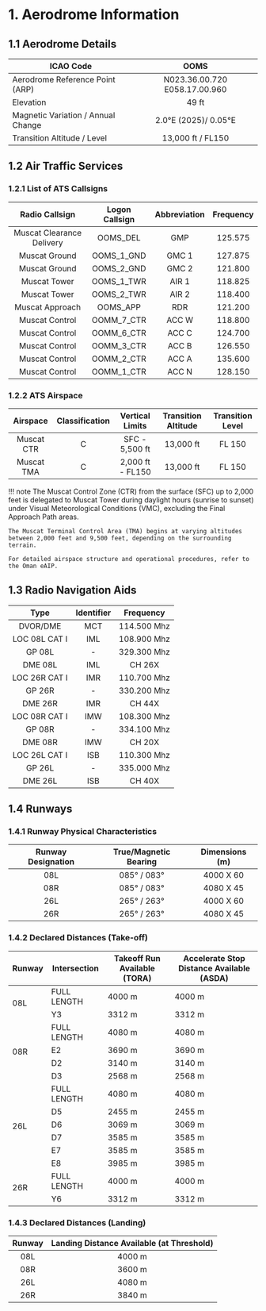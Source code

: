 # 1. Aerodrome Information
## 1.1 Aerodrome Details
| ICAO Code                          |              OOMS             |
|------------------------------------|:-----------------------------:|
| Aerodrome Reference Point (ARP)    | N023.36.00.720 E058.17.00.960 |
| Elevation                          |             49 ft             |
| Magnetic Variation / Annual Change |      2.0°E (2025)/ 0.05°E     |
| Transition Altitude / Level        |       13,000 ft / FL150       |

## 1.2 Air Traffic Services
### 1.2.1 List of ATS Callsigns
|       Radio Callsign      | Logon Callsign | Abbreviation | Frequency |
|:-------------------------:|:--------------:|:------------:|:---------:|
| Muscat Clearance Delivery |    OOMS_DEL    |      GMP     |  125.575  |
|       Muscat Ground       |   OOMS_1_GND   |     GMC 1    |  127.875  |
|       Muscat Ground       |   OOMS_2_GND   |     GMC 2    |  121.800  |
|        Muscat Tower       |   OOMS_1_TWR   |     AIR 1    |  118.825  |
|        Muscat Tower       |   OOMS_2_TWR   |     AIR 2    |  118.400  |
|      Muscat Approach      |    OOMS_APP    |      RDR     |  121.200  |
|       Muscat Control      |   OOMM_7_CTR   |     ACC W    |  118.800  |
|       Muscat Control      |   OOMM_6_CTR   |     ACC C    |  124.700  |
|       Muscat Control      |   OOMM_3_CTR   |     ACC B    |  126.550  |
|       Muscat Control      |   OOMM_2_CTR   |     ACC A    |  135.600  |
|       Muscat Control      |   OOMM_1_CTR   |     ACC N    |  128.150  |

### 1.2.2 ATS Airspace
|    Airspace    | Classification |  Vertical Limits | Transition Altitude | Transition Level |
|:--------------:|:--------------:|:----------------:|:-------------------:|:----------------:|
|   Muscat CTR   |        C       |  SFC - 5,500 ft  |      13,000 ft      |      FL 150      |
|   Muscat TMA   |        C       | 2,000 ft - FL150 |      13,000 ft      |      FL 150      |

!!! note
    The Muscat Control Zone (CTR) from the surface (SFC) up to 2,000 feet is delegated to Muscat Tower during daylight hours (sunrise to sunset) under Visual Meteorological Conditions (VMC), excluding the Final Approach Path areas.

    The Muscat Terminal Control Area (TMA) begins at varying altitudes between 2,000 feet and 9,500 feet, depending on the surrounding terrain.

    For detailed airspace structure and operational procedures, refer to the Oman eAIP.

## 1.3 Radio Navigation Aids
|      Type     | Identifier |  Frequency  |
|:-------------:|:----------:|:-----------:|
|    DVOR/DME   |     MCT    | 114.500 Mhz |
| LOC 08L CAT I |     IML    | 108.900 Mhz |
|     GP 08L    |      -     | 329.300 Mhz |
|    DME 08L    |     IML    |    CH 26X   |
| LOC 26R CAT I |     IMR    | 110.700 Mhz |
|     GP 26R    |      -     | 330.200 Mhz |
|    DME 26R    |     IMR    |    CH 44X   |
| LOC 08R CAT I |     IMW    | 108.300 Mhz |
|     GP 08R    |      -     | 334.100 Mhz |
|    DME 08R    |     IMW    |    CH 20X   |
| LOC 26L CAT I |     ISB    | 110.300 Mhz |
|     GP 26L    |      -     | 335.000 Mhz |
|    DME 26L    |     ISB    |    CH 40X   |

## 1.4 Runways
### 1.4.1 Runway Physical Characteristics
| Runway Designation |   True/Magnetic Bearing | Dimensions (m) |
|:------------------:|:-----------------------:|:--------------:|
|         08L        |       085° / 083°       |    4000 X 60   |
|         08R        |       085° / 083°       |    4080 X 45   |
|         26L        |       265° / 263°       |    4000 X 60   |
|         26R        |       265° / 263°       |    4080 X 45   |

### 1.4.2 Declared Distances (Take-off)
<table><thead>
  <tr>
    <th>Runway</th>
    <th>Intersection</th>
    <th>Takeoff Run Available (TORA)</th>
    <th>Accelerate Stop Distance Available (ASDA)</th>
  </tr></thead>
<tbody>
  <tr>
    <td rowspan="2">08L</td>
    <td>FULL LENGTH</td>
    <td>4000 m</td>
    <td>4000 m</td>
  </tr>
  <tr>
    <td>Y3</td>
    <td>3312 m</td>
    <td>3312 m</td>
  </tr>
  <tr>
    <td rowspan="4">08R</td>
    <td>FULL LENGTH</td>
    <td>4080 m</td>
    <td>4080 m</td>
  </tr>
  <tr>
    <td>E2</td>
    <td>3690 m</td>
    <td>3690 m</td>
  </tr>
  <tr>
    <td>D2</td>
    <td>3140 m</td>
    <td>3140 m</td>
  </tr>
  <tr>
    <td>D3</td>
    <td>2568 m</td>
    <td>2568 m</td>
  </tr>
  <tr>
    <td rowspan="6">26L</td>
    <td>FULL LENGTH</td>
    <td>4080 m</td>
    <td>4080 m</td>
  </tr>
  <tr>
    <td>D5</td>
    <td>2455 m</td>
    <td>2455 m</td>
  </tr>
  <tr>
    <td>D6</td>
    <td>3069 m</td>
    <td>3069 m</td>
  </tr>
  <tr>
    <td>D7</td>
    <td>3585 m</td>
    <td>3585 m</td>
  </tr>
  <tr>
    <td>E7</td>
    <td>3585 m</td>
    <td>3585 m</td>
  </tr>
  <tr>
    <td>E8</td>
    <td>3985 m</td>
    <td>3985 m</td>
  </tr>
  <tr>
    <td rowspan="2">26R</td>
    <td>FULL LENGTH</td>
    <td>4000 m</td>
    <td>4000 m</td>
  </tr>
  <tr>
    <td>Y6</td>
    <td>3312 m</td>
    <td>3312 m</td>
  </tr>
</tbody></table>

### 1.4.3 Declared Distances (Landing)
| Runway | Landing Distance Available (at Threshold) |
|:------:|:-----------------------------------------:|
|   08L  |                   4000 m                  |
|   08R  |                   3600 m                  |
|   26L  |                   4080 m                  |
|   26R  |                   3840 m                  |